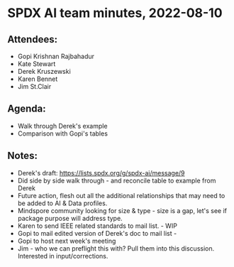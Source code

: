 # SPDX AI team minutes, 2022-08-10

## Attendees:
* Gopi Krishnan Rajbahadur 
* Kate Stewart
* Derek Kruszewski
* Karen Bennet
* Jim St.Clair

## Agenda:
* Walk through Derek's example
* Comparison with Gopi's tables
    
## Notes:
* Derek's draft:  https://lists.spdx.org/g/spdx-ai/message/9
* Did side by side walk through - and reconcile table to example from Derek
* Future action, flesh out all the additional relationships that may need to be added to AI & Data profiles.
* Mindspore community looking for size & type - size is a gap,  let's see if package purpose will address type. 
* Karen to send IEEE related standards to mail list. -  WIP
* Gopi to mail edited version of Derek's doc to mail list - 
* Gopi to host next week's meeting
* Jim - who we can preflight this with?  Pull them into this discussion.  Interested in input/corrections. 
